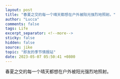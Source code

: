 ```yaml
---
layout: post
title: "春夏之交的每一个晴天都想在户外被阳光强烈地照射。"
author: "Lucca"
comments: false
tags: Life
excerpt_separator: <!--more-->
sticky: false
hidden: false
source: jike
topic: "即友的季节情报站"
date: 2023-05-07 05:50:41 +0800
---
```


春夏之交的每一个晴天都想在户外被阳光强烈地照射。

<!--more-->
